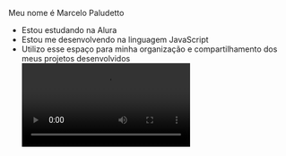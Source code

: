 Meu nome é Marcelo Paludetto
- Estou estudando na Alura
- Estou me desenvolvendo na linguagem JavaScript
- Utilizo esse espaço para minha organização e
compartilhamento dos meus projetos desenvolvidos
![]( https://el.phncdn.com/pics/gifs/032/844/972/32844972a.webm)
